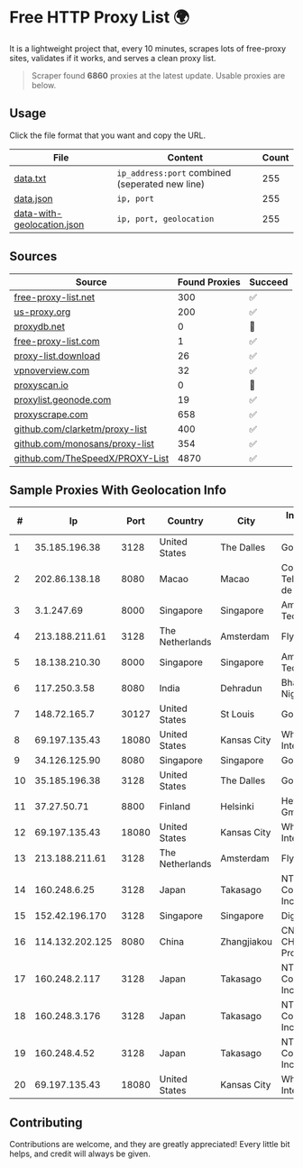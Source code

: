 
# Free HTTP Proxy List 🌍

It is a lightweight project that, every 10 minutes, scrapes lots of free-proxy sites, validates if it works, and serves a clean proxy list.


> Scraper found **6860** proxies at the latest update. Usable proxies are below.

## Usage

Click the file format that you want and copy the URL.


|File|Content|Count|
|----|-------|-----|
|[data.txt](https://raw.githubusercontent.com/themiralay/Proxy-List-World/master/data.txt)|`ip_address:port` combined (seperated new line)|255|
|[data.json](https://raw.githubusercontent.com/themiralay/Proxy-List-World/master/data.json)|`ip, port`|255|
|[data-with-geolocation.json](https://raw.githubusercontent.com/themiralay/Proxy-List-World/master/data-with-geolocation.json)|`ip, port, geolocation`|255|

## Sources

|Source|Found Proxies|Succeed|
|------|-------------|-------|
|[free-proxy-list.net](https://free-proxy-list.net)|300|✅|
|[us-proxy.org](https://www.us-proxy.org)|200|✅|
|[proxydb.net](http://proxydb.net)|0|🚫|
|[free-proxy-list.com](https://free-proxy-list.com/?page=&port=&type%5B%5D=http&type%5B%5D=https&up_time=0&search=Search)|1|✅|
|[proxy-list.download](https://www.proxy-list.download/HTTP)|26|✅|
|[vpnoverview.com](https://vpnoverview.com/privacy/anonymous-browsing/free-proxy-servers)|32|✅|
|[proxyscan.io](https://www.proxyscan.io)|0|🚫|
|[proxylist.geonode.com](https://proxylist.geonode.com/api/proxy-list?limit=300&page=1&sort_by=lastChecked&sort_type=desc&protocols=http,https)|19|✅|
|[proxyscrape.com](https://api.proxyscrape.com/v2/?request=displayproxies&protocol=http&timeout=10000&country=all&ssl=all&anonymity=all)|658|✅|
|[github.com/clarketm/proxy-list](https://raw.githubusercontent.com/clarketm/proxy-list/master/proxy-list-raw.txt)|400|✅|
|[github.com/monosans/proxy-list](https://raw.githubusercontent.com/monosans/proxy-list/main/proxies/http.txt)|354|✅|
|[github.com/TheSpeedX/PROXY-List](https://raw.githubusercontent.com/TheSpeedX/PROXY-List/master/http.txt)|4870|✅|


## Sample Proxies With Geolocation Info

|#|Ip|Port|Country|City|Internet Service Provider|
|-|--|----|-------|----|-------------------------|
|1|35.185.196.38|3128|United States|The Dalles|Google LLC|
|2|202.86.138.18|8080|Macao|Macao|Companhia de Telecomunicacoes de Macau|
|3|3.1.247.69|8000|Singapore|Singapore|Amazon Technologies Inc.|
|4|213.188.211.61|3128|The Netherlands|Amsterdam|Fly.io, Inc.|
|5|18.138.210.30|8000|Singapore|Singapore|Amazon Technologies Inc.|
|6|117.250.3.58|8080|India|Dehradun|Bharat Sanchar Nigam Ltd|
|7|148.72.165.7|30127|United States|St Louis|GoDaddy.com|
|8|69.197.135.43|18080|United States|Kansas City|WholeSale Internet|
|9|34.126.125.90|8080|Singapore|Singapore|Google LLC|
|10|35.185.196.38|3128|United States|The Dalles|Google LLC|
|11|37.27.50.71|8800|Finland|Helsinki|Hetzner Online GmbH|
|12|69.197.135.43|18080|United States|Kansas City|WholeSale Internet|
|13|213.188.211.61|3128|The Netherlands|Amsterdam|Fly.io, Inc.|
|14|160.248.6.25|3128|Japan|Takasago|NTT PC Communications, Inc.|
|15|152.42.196.170|3128|Singapore|Singapore|DigitalOcean, LLC|
|16|114.132.202.125|8080|China|Zhangjiakou|CNC Group CHINA169 Hebei Province network|
|17|160.248.2.117|3128|Japan|Takasago|NTT PC Communications, Inc.|
|18|160.248.3.176|3128|Japan|Takasago|NTT PC Communications, Inc.|
|19|160.248.4.52|3128|Japan|Takasago|NTT PC Communications, Inc.|
|20|69.197.135.43|18080|United States|Kansas City|WholeSale Internet|



## Contributing

Contributions are welcome, and they are greatly appreciated! Every
little bit helps, and credit will always be given.

